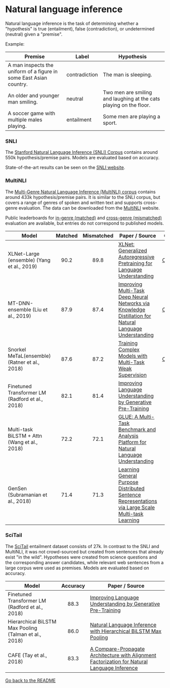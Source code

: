 # Natural language inference

Natural language inference is the task of determining whether a "hypothesis" is 
true (entailment), false (contradiction), or undetermined (neutral) given a "premise".

Example:

| Premise | Label | Hypothesis |
| --- | ---| --- |
| A man inspects the uniform of a figure in some East Asian country. | contradiction | The man is sleeping. |
| An older and younger man smiling. | neutral  | Two men are smiling and laughing at the cats playing on the floor. |
| A soccer game with multiple males playing. | entailment | Some men are playing a sport. |

### SNLI

The [Stanford Natural Language Inference (SNLI) Corpus](https://arxiv.org/abs/1508.05326)
contains around 550k hypothesis/premise pairs. Models are evaluated based on accuracy.

State-of-the-art results can be seen on the [SNLI website](https://nlp.stanford.edu/projects/snli/).

### MultiNLI

The [Multi-Genre Natural Language Inference (MultiNLI) corpus](https://arxiv.org/abs/1704.05426)
contains around 433k hypothesis/premise pairs. It is similar to the SNLI corpus, but
covers a range of genres of spoken and written text and supports cross-genre evaluation. The data
can be downloaded from the [MultiNLI](https://www.nyu.edu/projects/bowman/multinli/) website.

Public leaderboards for [in-genre (matched)](https://www.kaggle.com/c/multinli-matched-open-evaluation/leaderboard) 
and [cross-genre (mismatched)](https://www.kaggle.com/c/multinli-mismatched-open-evaluation/leaderboard)
evaluation are available, but entries do not correspond to published models.

| Model           | Matched  | Mismatched | Paper / Source | Code | 
| ------------- | :-----:| :-----:| --- | --- |
| XLNet-Large (ensemble) (Yang et al., 2019) | 90.2 | 89.8 | [XLNet: Generalized Autoregressive Pretraining for Language Understanding](https://arxiv.org/pdf/1906.08237.pdf) | [Official](https://github.com/zihangdai/xlnet/) |
| MT-DNN-ensemble (Liu et al., 2019) | 87.9 | 87.4 | [Improving Multi-Task Deep Neural Networks via Knowledge Distillation for Natural Language Understanding](https://arxiv.org/pdf/1904.09482.pdf) | [Official](https://github.com/namisan/mt-dnn/) |
| Snorkel MeTaL(ensemble) (Ratner et al., 2018) | 87.6 | 87.2 | [Training Complex Models with Multi-Task Weak Supervision](https://arxiv.org/pdf/1810.02840.pdf) | [Official](https://github.com/HazyResearch/metal) |
| Finetuned Transformer LM (Radford et al., 2018) | 82.1 | 81.4 | [Improving Language Understanding by Generative Pre-Training](https://s3-us-west-2.amazonaws.com/openai-assets/research-covers/language-unsupervised/language_understanding_paper.pdf) | |
| Multi-task BiLSTM + Attn (Wang et al., 2018) | 72.2 | 72.1 | [GLUE: A Multi-Task Benchmark and Analysis Platform for Natural Language Understanding](https://arxiv.org/abs/1804.07461) | |
| GenSen (Subramanian et al., 2018) | 71.4 | 71.3 | [Learning General Purpose Distributed Sentence Representations via Large Scale Multi-task Learning](https://arxiv.org/abs/1804.00079) | |

### SciTail

The [SciTail](http://ai2-website.s3.amazonaws.com/publications/scitail-aaai-2018_cameraready.pdf)
entailment dataset consists of 27k. In contrast to the SNLI and MultiNLI, it was not crowd-sourced
but created from sentences that already exist "in the wild". Hypotheses were created from
science questions and the corresponding answer candidates, while relevant web sentences from a large
corpus were used as premises. Models are evaluated based on accuracy.

| Model           | Accuracy  |  Paper / Source |
| ------------- | :-----:| --- |
| Finetuned Transformer LM (Radford et al., 2018) | 88.3 | [Improving Language Understanding by Generative Pre-Training](https://s3-us-west-2.amazonaws.com/openai-assets/research-covers/language-unsupervised/language_understanding_paper.pdf) 
| Hierarchical BiLSTM Max Pooling (Talman et al., 2018) | 86.0 | [Natural Language Inference with Hierarchical BiLSTM Max Pooling](https://arxiv.org/abs/1808.08762)
| CAFE (Tay et al., 2018) | 83.3 | [A Compare-Propagate Architecture with Alignment Factorization for Natural Language Inference](https://arxiv.org/abs/1801.00102) |

[Go back to the README](../README.md)
